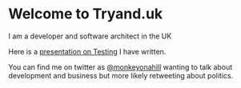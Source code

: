 # Welcome to Tryand.uk

I am a developer and software architect in the UK

Here is a [presentation on Testing](/TestingSlides.html) I have written.

You can find me on twitter as [@monkeyonahill](https://twitter.com/monkeyonahill) wanting to talk about development and business but more likely retweeting about politics.
